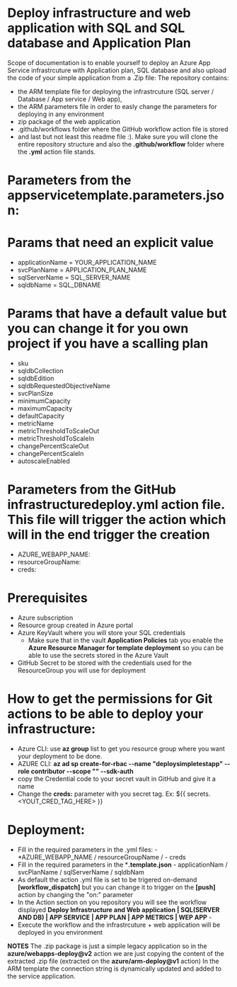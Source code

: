 # Deploy infrastructure and web application with SQL and SQL database and Application Plan

  Scope of documentation is to enable yourself to deploy an Azure App Service infrastrcuture with Application plan, SQL database and also upload the code of your simple application from a .Zip file:
  The repository contains:
  - the ARM template file for deploying the infrastrcuture (SQL server / Database / App service / Web app),
  - the ARM parameters file in order to easly change the parameters for deploying in any environment
  - zip package of the web application
  - .github/workflows folder where the GitHub workflow action file is stored
  - and last but not least this readme file :).
  Make sure you will clone the entire repository structure and also the **.github/workflow** folder where the **.yml** action file stands. 
   
# Parameters from the **appservicetemplate.parameters.json**:
# Params that need an explicit value
- applicationName = YOUR_APPLICATION_NAME
- svcPlanName = APPLICATION_PLAN_NAME
- sqlServerName = SQL_SERVER_NAME
- sqldbName = SQL_DBNAME
# Params that have a default value but you can change it for you own project if you have a scalling plan
- sku
- sqldbCollection
- sqldbEdition
- sqldbRequestedObjectiveName
- svcPlanSize
- minimumCapacity
- maximumCapacity
- defaultCapacity
- metricName
- metricThresholdToScaleOut
- metricThresholdToScaleIn
- changePercentScaleOut
- changePercentScaleIn
- autoscaleEnabled

# Parameters from the GitHub infrastructuredeploy.yml action file. This file will trigger the action which will in the end trigger the creation
- AZURE_WEBAPP_NAME:
- resourceGroupName:
- creds:

# Prerequisites 
- Azure subscription
- Resource group created in Azure portal
- Azure KeyVault where you will store your SQL credentials
  - Make sure that in the vault **Application Policies** tab you enable the **Azure Resource Manager for template deployment** so you can be able to use the secrets stored in the       Azure Vault
- GitHub Secret to be stored with the credentials used for the ResourceGroup you will use for deployment

# How to get the permissions for Git actions to be able to deploy your infrastructure:
- Azure CLI: use **az group** list to get you resource group where you want your deployment to be done. 
- AZURE CLI: **az ad sp create-for-rbac --name "deploysimpletestapp" --role contributor --scope "<YOUSCOPE>" --sdk-auth**
- copy the Credential code to your secret vault in GitHub and give it a name
- Change the **creds:** parameter with you secret tag. Ex: ${{ secrets.<YOUT_CRED_TAG_HERE> }}
  
# Deployment:
- Fill in the required parameters in the .yml files: - *AZURE_WEBAPP_NAME / resourceGroupName / - creds
- Fill in the required parameters in the ***.template.json** - applicationNam / svcPlanName / sqlServerName / sqldbNam
- As default the action .yml file is set to be trigered on-demand **[workflow_dispatch]** but you can change it to trigger on the **[push]** action by changing the "on:" parameter
- In the Action section on you repository you will see the workflow displayed **Deploy Infrastructure and Web application | SQL(SERVER AND DB) | APP SERVICE | APP PLAN | APP METRICS | WEP APP** - 
- Execute the workflow and the infrastrcuture + web application will be deployed in you environment


**NOTES**
The .zip package is just a simple legacy application so in the **azure/webapps-deploy@v2** action we are just copying the content of the extracted .zip file (extracted on the **azure/arm-deploy@v1** action) 
In the ARM template the connection string is dynamically updated and added to the service application.
